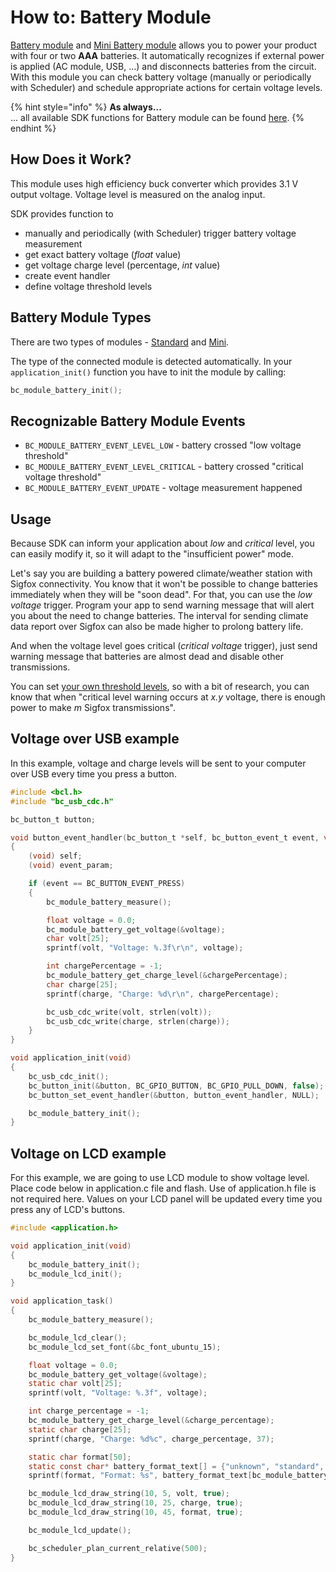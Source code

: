 # How to: Battery Module

[Battery module](../hardware/about-battery-module.md) and [Mini Battery module](../hardware/about-mini-battery-module.md) allows you to power your product with four or two **AAA** batteries. It automatically recognizes if external power is applied \(AC module, USB, ...\) and disconnects batteries from the circuit. With this module you can check battery voltage \(manually or periodically with Scheduler\) and schedule appropriate actions for certain voltage levels.

{% hint style="info" %}
**As always...**  
... all available SDK functions for Battery module can be found [here](https://sdk.bigclown.com/group__bc__module__battery.html).
{% endhint %}

## How Does it Work?

This module uses high efficiency buck converter which provides 3.1 V output voltage. Voltage level is measured on the analog input.

SDK provides function to

* manually and periodically \(with Scheduler\) trigger battery voltage measurement
* get exact battery voltage \(_float_ value\)
* get voltage charge level \(percentage, _int_ value\)
* create event handler
* define voltage threshold levels

## Battery Module Types

There are two types of modules - [Standard](../hardware/about-battery-module.md) and [Mini](../hardware/about-mini-battery-module.md).

The type of the connected module is detected automatically. In your `application_init()` function you have to init the module by calling:

```c
bc_module_battery_init();
```

## Recognizable Battery Module Events

* `BC_MODULE_BATTERY_EVENT_LEVEL_LOW` - battery crossed "low voltage threshold"
* `BC_MODULE_BATTERY_EVENT_LEVEL_CRITICAL` - battery crossed "critical voltage threshold"
* `BC_MODULE_BATTERY_EVENT_UPDATE` - voltage measurement happened

## Usage

Because SDK can inform your application about _low_ and _critical_ level, you can easily modify it, so it will adapt to the "insufficient power" mode.

Let's say you are building a battery powered climate/weather station with Sigfox connectivity. You know that it won't be possible to change batteries immediately when they will be "soon dead". For that, you can use the _low voltage_ trigger. Program your app to send warning message that will alert you about the need to change batteries. The interval for sending climate data report over Sigfox can also be made higher to prolong battery life.

And when the voltage level goes critical \(_critical voltage_ trigger\), just send warning message that batteries are almost dead and disable other transmissions.

You can set [your own threshold levels](https://sdk.bigclown.com/group__bc__module__battery.html#gae316b29ba7391e57703b4e0e01a69f9f), so with a bit of research, you can know that when "critical level warning occurs at _x.y_ voltage, there is enough power to make _m_ Sigfox transmissions".

## Voltage over USB example

In this example, voltage and charge levels will be sent to your computer over USB every time you press a button.

```c
#include <bcl.h>
#include "bc_usb_cdc.h"

bc_button_t button;

void button_event_handler(bc_button_t *self, bc_button_event_t event, void *event_param)
{
    (void) self;
    (void) event_param;

    if (event == BC_BUTTON_EVENT_PRESS)
    {
        bc_module_battery_measure();

        float voltage = 0.0;
        bc_module_battery_get_voltage(&voltage);
        char volt[25];
        sprintf(volt, "Voltage: %.3f\r\n", voltage);

        int chargePercentage = -1;
        bc_module_battery_get_charge_level(&chargePercentage);
        char charge[25];
        sprintf(charge, "Charge: %d\r\n", chargePercentage);

        bc_usb_cdc_write(volt, strlen(volt));
        bc_usb_cdc_write(charge, strlen(charge));
    }
}

void application_init(void)
{
    bc_usb_cdc_init();
    bc_button_init(&button, BC_GPIO_BUTTON, BC_GPIO_PULL_DOWN, false);
    bc_button_set_event_handler(&button, button_event_handler, NULL);

    bc_module_battery_init();
}
```

## Voltage on LCD example

For this example, we are going to use LCD module to show voltage level. Place code below in application.c file and flash. Use of application.h file is not required here. Values on your LCD panel will be updated every time you press any of LCD's buttons.

```c
#include <application.h>

void application_init(void)
{
    bc_module_battery_init();
    bc_module_lcd_init();
}

void application_task()
{
    bc_module_battery_measure();

    bc_module_lcd_clear();
    bc_module_lcd_set_font(&bc_font_ubuntu_15);

    float voltage = 0.0;
    bc_module_battery_get_voltage(&voltage);
    static char volt[25];
    sprintf(volt, "Voltage: %.3f", voltage);

    int charge_percentage = -1;
    bc_module_battery_get_charge_level(&charge_percentage);
    static char charge[25];
    sprintf(charge, "Charge: %d%c", charge_percentage, 37);

    static char format[50];
    static const char* battery_format_text[] = {"unknown", "standard", "mini"};
    sprintf(format, "Format: %s", battery_format_text[bc_module_battery_get_format()]);

    bc_module_lcd_draw_string(10, 5, volt, true);
    bc_module_lcd_draw_string(10, 25, charge, true);
    bc_module_lcd_draw_string(10, 45, format, true);

    bc_module_lcd_update();

    bc_scheduler_plan_current_relative(500);
}
```


